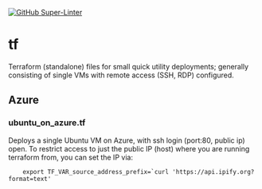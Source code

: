 
[![GitHub Super-Linter](https://github.com/rollwagen/tf/workflows/Lint%20Code%20Base/badge.svg)](https://github.com/marketplace/actions/super-linter)

# tf
Terraform (standalone) files for small quick utility deployments; generally consisting of single VMs with remote access (SSH, RDP) configured.

## Azure
### ubuntu_on_azure.tf
Deploys a single Ubuntu VM on Azure, with ssh login (port:80, public ip) open.
To restrict access to just the public IP (host) where you are running terraform from,
you can set the IP via:
```shell
	export TF_VAR_source_address_prefix=`curl 'https://api.ipify.org?format=text'
```

